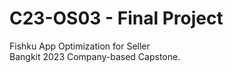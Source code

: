# C23-OS03 - Final Project

Fishku App Optimization for Seller                                                            
Bangkit 2023 Company-based Capstone.


